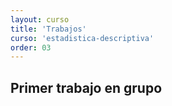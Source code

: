 ```yaml
---
layout: curso
title: 'Trabajos'
curso: 'estadistica-descriptiva'
order: 03
---
```


## Primer trabajo en grupo

